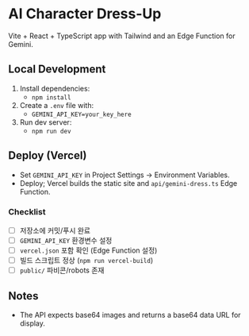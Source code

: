 # AI Character Dress-Up

Vite + React + TypeScript app with Tailwind and an Edge Function for Gemini.

## Local Development

1. Install dependencies:
   - `npm install`
2. Create a `.env` file with:
   - `GEMINI_API_KEY=your_key_here`
3. Run dev server:
   - `npm run dev`

## Deploy (Vercel)

- Set `GEMINI_API_KEY` in Project Settings → Environment Variables.
- Deploy; Vercel builds the static site and `api/gemini-dress.ts` Edge Function.

### Checklist
- [ ] 저장소에 커밋/푸시 완료
- [ ] `GEMINI_API_KEY` 환경변수 설정
- [ ] `vercel.json` 포함 확인 (Edge Function 설정)
- [ ] 빌드 스크립트 정상 (`npm run vercel-build`)
- [ ] `public/` 파비콘/robots 존재

## Notes

- The API expects base64 images and returns a base64 data URL for display.
